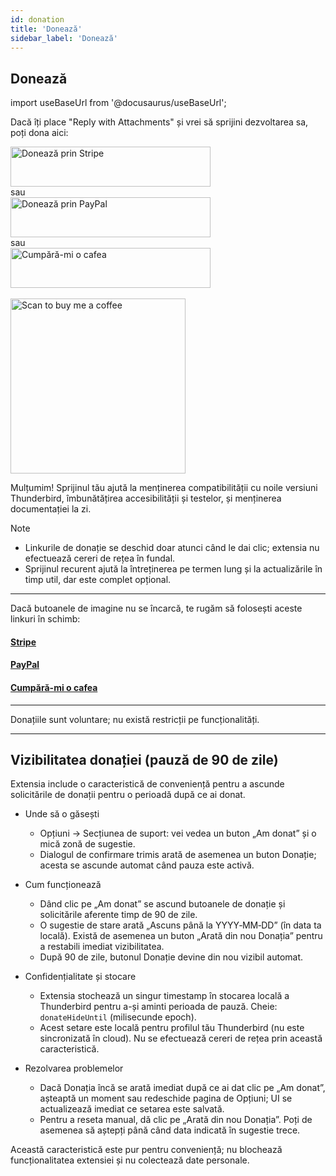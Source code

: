 ```yaml
---
id: donation
title: 'Donează'
sidebar_label: 'Donează'
---
```


## Donează

import useBaseUrl from '@docusaurus/useBaseUrl';

Dacă îți place "Reply with Attachments" și vrei să sprijini dezvoltarea sa, poți dona aici:

<div className="donate-buttons" style={{ display: 'flex', flexDirection: 'column', alignItems: 'center', gap: '12px', margin: '12px 0' }}>
  <a href="https://buy.stripe.com/9B66oB3FDdbx2f2awK33W00" target="_blank" rel="noopener noreferrer"
     style={{ display: 'inline-block', width: '320px', maxWidth: '90vw', height: '64px' }}>
    <img src={useBaseUrl('/img/stripe-donate-button.svg')} alt="Donează prin Stripe" width="320" height="64"
         style={{ width: '100%', height: '100%', objectFit: 'contain', display: 'block' }} />
  </a>
  <div style={{ opacity: 0.7, fontSize: '0.9rem' }}>sau</div>
  <a href="https://www.paypal.com/donate/?hosted_button_id=L2NQXHB7FQ5FJ" target="_blank" rel="noopener noreferrer"
     style={{ display: 'inline-block', width: '320px', maxWidth: '90vw', height: '64px' }}>
    <img src={useBaseUrl('/img/paypal-donate-button.svg')} alt="Donează prin PayPal" width="320" height="64"
         style={{ width: '100%', height: '100%', objectFit: 'contain', display: 'block' }} />
  </a>
  <div style={{ opacity: 0.7, fontSize: '0.9rem' }}>sau</div>
  <a href="https://buymeacoffee.com/bitranox" target="_blank" rel="noopener noreferrer"
     style={{ display: 'inline-block', width: '320px', maxWidth: '90vw', height: '64px' }}>
    <img src={useBaseUrl('/img/buymeacoffee-donate-button.svg')} alt="Cumpără-mi o cafea" width="320" height="64"
         style={{ width: '100%', height: '100%', objectFit: 'contain', display: 'block' }} />
  </a>
</div>
<br />

<div className="donate-buttons" style={{ display: 'flex', flexDirection: 'column', alignItems: 'center', gap: '12px', margin: '12px 0 28px' }}>
  <a href="https://buymeacoffee.com/bitranox" target="_blank" rel="noopener noreferrer"
     style={{ display: 'inline-block', width: '320px', maxWidth: '90vw' }}>
    <img src={useBaseUrl('/img/buy_me_a_coffee_qrcode.png')} alt="Scan to buy me a coffee"
         width="280" style={{ width: '280px', maxWidth: '100%', height: 'auto', display: 'block', margin: '0 auto' }} />
  </a>
</div>

Mulțumim! Sprijinul tău ajută la menținerea compatibilității cu noile versiuni Thunderbird, îmbunătățirea accesibilității și testelor, și menținerea documentației la zi.

Note

- Linkurile de donație se deschid doar atunci când le dai clic; extensia nu efectuează cereri de rețea în fundal.
- Sprijinul recurent ajută la întreținerea pe termen lung și la actualizările în timp util, dar este complet opțional.

---

Dacă butoanele de imagine nu se încarcă, te rugăm să folosești aceste linkuri în schimb:

#### [Stripe](https://buy.stripe.com/9B66oB3FDdbx2f2awK33W00)

#### [PayPal](https://www.paypal.com/donate/?hosted_button_id=L2NQXHB7FQ5FJ)

#### [Cumpără-mi o cafea](https://buymeacoffee.com/bitranox)

---

Donațiile sunt voluntare; nu există restricții pe funcționalități.

---

## Vizibilitatea donației (pauză de 90 de zile)

Extensia include o caracteristică de conveniență pentru a ascunde solicitările de donații pentru o perioadă după ce ai donat.

- Unde să o găsești
  - Opțiuni → Secțiunea de suport: vei vedea un buton „Am donat” și o mică zonă de sugestie.
  - Dialogul de confirmare trimis arată de asemenea un buton Donație; acesta se ascunde automat când pauza este activă.

- Cum funcționează
  - Dând clic pe „Am donat” se ascund butoanele de donație și solicitările aferente timp de 90 de zile.
  - O sugestie de stare arată „Ascuns până la YYYY‑MM‑DD” (în data ta locală). Există de asemenea un buton „Arată din nou Donația” pentru a restabili imediat vizibilitatea.
  - După 90 de zile, butonul Donație devine din nou vizibil automat.

- Confidențialitate și stocare
  - Extensia stochează un singur timestamp în stocarea locală a Thunderbird pentru a-și aminti perioada de pauză. Cheie: `donateHideUntil` (milisecunde epoch).
  - Acest setare este locală pentru profilul tău Thunderbird (nu este sincronizată în cloud). Nu se efectuează cereri de rețea prin această caracteristică.

- Rezolvarea problemelor
  - Dacă Donația încă se arată imediat după ce ai dat clic pe „Am donat”, așteaptă un moment sau redeschide pagina de Opțiuni; UI se actualizează imediat ce setarea este salvată.
  - Pentru a reseta manual, dă clic pe „Arată din nou Donația”. Poți de asemenea să aștepți până când data indicată în sugestie trece.

Această caracteristică este pur pentru conveniență; nu blochează funcționalitatea extensiei și nu colectează date personale.
